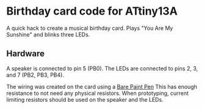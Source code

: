 # Birthday card code for ATtiny13A

A quick hack to create a musical birthday card.  Plays "You Are My
Sunshine" and blinks three LEDs.

## Hardware

A speaker is connected to pin 5 (PB0).  The LEDs are connected to pins
2, 3, and 7 (PB2, PB3, PB4).

The wiring was created on the card using a [Bare Paint
Pen](http://www.bareconductive.com/ "Bare Conductive") This has enough
resistance to not need any physical resistors.  When prototyping,
current limiting resistors should be used on the speaker and the LEDs.
